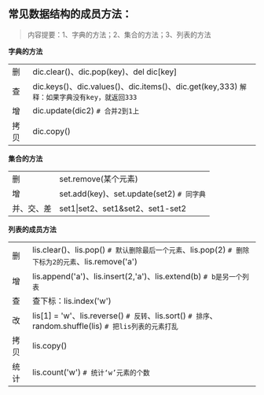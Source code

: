 ## 常见数据结构的成员方法：

> 内容提要：1、字典的方法；2、集合的方法；3、列表的方法

  **字典的方法**

|      |                                                              |
| ---- | ------------------------------------------------------------ |
| 删   | dic.clear()、dic.pop(key)、del dic[key]                      |
| 查   | dic.keys()、dic.values()、dic.items()、dic.get(key,333)  `解释：如果字典没有key，就返回333` |
| 增   | dic.update(dic2)   `# 合并2到1上`                            |
| 拷贝 | dic.copy()                                                   |

  **集合的方法**

|            |                                           |
| ---------- | ----------------------------------------- |
| 删         | set.remove(某个元素)                      |
| 增         | set.add(key)、set.update(set2) `# 同字典` |
| 并、交、差 | set1\|set2、set1&set2、set1-set2          |

**列表的成员方法**

|      |                                                              |
| ---- | ------------------------------------------------------------ |
| 删   | lis.clear()、lis.pop() `# 默认删除最后一个元素`、lis.pop(2) `# 删除下标为2的元素`、lis.remove('a') |
| 增   | lis.append('a')、lis.insert(2,'a')、lis.extend(b)  `# b是另一个列表` |
| 查   | 查下标：lis.index('w')                                       |
| 改   | lis[1] = 'w'、lis.reverse() `# 反转`、lis.sort() `# 排序`、random.shuffle(lis)  `# 把lis列表的元素打乱` |
| 拷贝 | lis.copy()                                                   |
| 统计 | lis.count('w') `# 统计‘w’元素的个数`                         |
